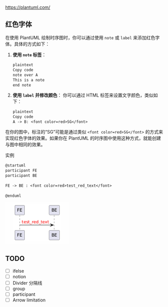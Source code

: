 



https://plantuml.com/

## 红色字体

在使用 PlantUML 绘制时序图时，你可以通过使用 `note` 或 `label` 来添加红色字体。具体的方式如下：

1.  **使用 `note` 标签**：

    ```
    plaintext
    Copy code
    note over A
    This is a note
    end note
    ```

2.  **使用 `label` 并修改颜色**： 你可以通过 HTML 标签来设置文字颜色，类似如下：

    ```
    plaintext
    Copy code
    A -> B: <font color=red>SG</font>
    ```

在你的图中，标注的“SG”可能是通过类似 `<font color=red>SG</font>` 的方式来实现红色字体的效果。如果你在 PlantUML 的时序图中使用这种方式，就能创建与图中相同的效果。

实例

```
@startuml
participant FE
participant BE

FE -> BE : <font color=red>test_red_text</font>

@enduml
```

![image-20240828114136356](240828-uml-sequence-diagram.assets/image-20240828114136356.png)

## TODO

-   [ ] ifelse
-   [ ] notion
-   [ ] Divider 分隔线
-   [ ] group
-   [ ] participant
-   [ ] Arrow limitation